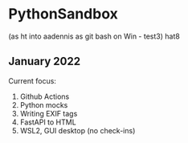# PythonSandbox
(as ht into aadennis as git bash on Win -  test3) hat8
## January 2022
Current focus:  
1. Github Actions  
1. Python mocks
2. Writing EXIF tags
3. FastAPI to HTML
4. WSL2, GUI desktop (no check-ins)
